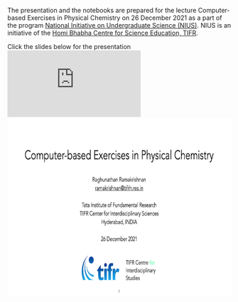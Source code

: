 The presentation and the notebooks are prepared for the lecture Computer-based Exercises in Physical Chemistry on 26 December 2021 as a part of the program
[National Initiative on Undergraduate Science (NIUS)](https://nius.hbcse.tifr.res.in/). NIUS is an initiative of the [Homi Bhabha Centre for Science Education, TIFR](https://www.hbcse.tifr.res.in/).

Click the slides below for the presentation
![](https://moldis.tifrh.res.in/index.html)
<a href="https://moldis.tifrh.res.in/index.html">
<img src="img/Comp_PhysChem.png"  height="400">
</a>
